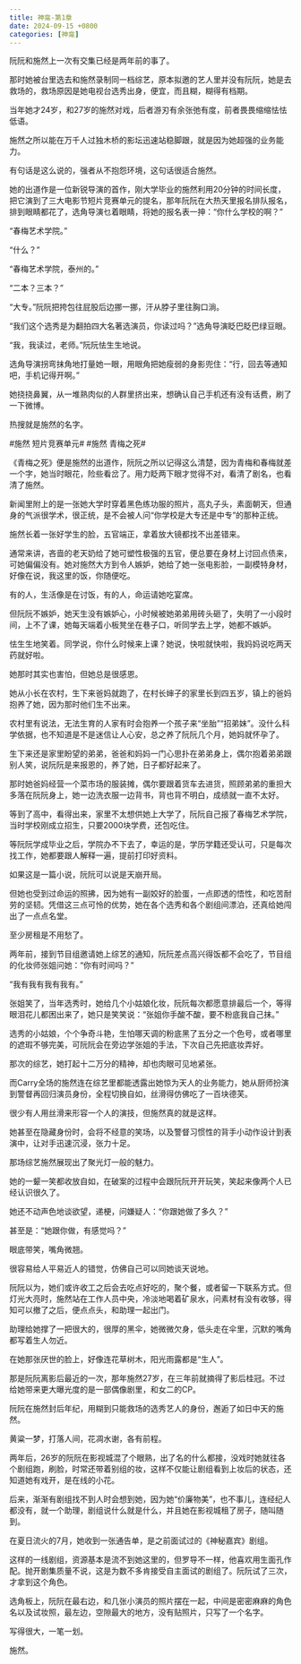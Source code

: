 ```yaml
---
title: 神龛-第1章
date: 2024-09-15 +0800
categories: [神龛]
---
```


阮阮和施然上一次有交集已经是两年前的事了。

那时她被台里选去和施然录制同一档综艺，原本拟邀的艺人里并没有阮阮，她是去救场的，救场原因是她电视台选秀出身，便宜，而且糊，糊得有档期。

当年她才24岁，和27岁的施然对戏，后者游刃有余张弛有度，前者畏畏缩缩怯怯低语。

施然之所以能在万千人过独木桥的影坛迅速站稳脚跟，就是因为她超强的业务能力。

有句话是这么说的，强者从不抱怨环境，这句话很适合施然。

她的出道作是一位新锐导演的首作，刚大学毕业的施然利用20分钟的时间长度，把它演到了三大电影节短片竞赛单元的提名，那年阮阮在大热天里报名排队报名，排到眼睛都花了，选角导演乜着眼睛，将她的报名表一抻：“你什么学校的啊？”

“春梅艺术学院。”

“什么？”

“春梅艺术学院，泰州的。”

“二本？三本？”

“大专。”阮阮把挎包往屁股后边挪一挪，汗从脖子里往胸口淌。

“我们这个选秀是为翻拍四大名著选演员，你读过吗？”选角导演眨巴眨巴绿豆眼。

“我，我读过，老师。”阮阮怯生生地说。

选角导演拐弯抹角地打量她一眼，用眼角把她瘦弱的身影兜住：“行，回去等通知吧，手机记得开啊。”

她挠挠鼻翼，从一堆熟肉似的人群里挤出来，想确认自己手机还有没有话费，刷了一下微博。

热搜就是施然的名字。

#施然 短片竞赛单元# #施然 青梅之死#

《青梅之死》便是施然的出道作，阮阮之所以记得这么清楚，因为青梅和春梅就差一个字，她当时眼花，险些看岔了。用力眨两下眼才觉得不对，看清了剧名，也看清了施然。

新闻里附上的是一张她大学时穿着黑色练功服的照片，高丸子头，素面朝天，但通身的气派很学术，很正统，是不会被人问“你学校是大专还是中专”的那种正统。

施然长着一张好学生的脸，五官端正，拿着放大镜都找不出差错来。

通常来讲，吝啬的老天奶给了她可塑性极强的五官，便总要在身材上讨回点债来，可她偏偏没有。她对施然大方到令人嫉妒，她给了她一张电影脸，一副模特身材，好像在说，我这里的饭，你随便吃。

有的人，生活像是在讨饭，有的人，命运请她吃宴席。

但阮阮不嫉妒，她天生没有嫉妒心，小时候被她弟弟用砖头砸了，失明了一小段时间，上不了课，她每天端着小板凳坐在巷子口，听同学去上学，她都不嫉妒。

怯生生地笑着。同学说，你什么时候来上课？她说，快啦就快啦，我妈妈说吃两天药就好啦。

她那时其实也害怕，但她总是很感恩。

她从小长在农村，生下来爸妈就跑了，在村长婶子的家里长到四五岁，镇上的爸妈抱养了她，因为那时他们生不出来。

农村里有说法，无法生育的人家有时会抱养一个孩子来“坐胎”“招弟妹”。没什么科学依据，也不知道是不是迷信让人心安，总之养了阮阮几个月，她妈就怀孕了。

生下来还是家里盼望的弟弟，爸爸和妈妈一门心思扑在弟弟身上，偶尔抱着弟弟跟别人笑，说阮阮是来报恩的，养了她，日子都好起来了。

那时她爸妈经营一个菜市场的服装摊，偶尔要跟着货车去进货，照顾弟弟的重担大多落在阮阮身上，她一边洗衣服一边背书，背也背不明白，成绩就一直不太好。

等到了高中，看得出来，家里不太想供她上大学了，阮阮自己报了春梅艺术学院，当时学校刚成立招生，只要2000块学费，还包吃住。

等阮阮学成毕业之后，学院办不下去了，幸运的是，学历学籍还受认可，只是每次找工作，她都要跟人解释一遍，提前打印好资料。

如果这是一篇小说，阮阮可以说是天崩开局。

但她也受到过命运的照拂，因为她有一副姣好的脸蛋，一点即透的悟性，和吃苦耐劳的坚韧。凭借这三点可怜的优势，她在各个选秀和各个剧组间漂泊，还真给她闯出了一点点名堂。

至少房租是不用愁了。

两年前，接到节目组邀请她上综艺的通知，阮阮差点高兴得饭都不会吃了，节目组的化妆师张姐问她：“你有时间吗？”

“我有我有我有我有。”

张姐笑了，当年选秀时，她给几个小姑娘化妆，阮阮每次都愿意排最后一个，等得眼泪花儿都困出来了，她只是笑笑说：“张姐你手酸不酸，要不粉底我自己抹。”

选秀的小姑娘，个个争奇斗艳，生怕哪天调的粉底黑了五分之一个色号，或者哪里的遮瑕不够完美，可阮阮会在旁边学张姐的手法，下次自己先把底妆弄好。

那次的综艺，她打起十二万分的精神，却也肉眼可见地紧张。

而Carry全场的施然连在综艺里都能透露出她惊为天人的业务能力，她从厨师扮演到警督再回归演员身份，全程切换自如，丝滑得仿佛吃了一百块德芙。

很少有人用丝滑来形容一个人的演技，但施然真的就是这样。

她甚至在隐藏身份时，会将不经意的笑场，以及警督习惯性的背手小动作设计到表演中，让对手迅速沉浸，张力十足。

那场综艺施然展现出了聚光灯一般的魅力。

她的一颦一笑都收放自如，在破案的过程中会跟阮阮开开玩笑，笑起来像两个人已经认识很久了。

她还不动声色地谈欲望，递梗，问嫌疑人：“你跟她做了多久？”

甚至是：“她跟你做，有感觉吗？”

眼底带笑，嘴角微翘。

很容易给人平易近人的错觉，仿佛自己可以同她谈天说地。

阮阮以为，她们或许收工之后会去吃点好吃的，聚个餐，或者留一下联系方式。但灯光大亮时，施然站在工作人员中央，冷淡地喝着矿泉水，问素材有没有收够，得知可以撤了之后，便点点头，和助理一起出门。

助理给她撑了一把很大的，很厚的黑伞，她微微欠身，低头走在伞里，沉默的嘴角都写着生人勿近。

在她那张厌世的脸上，好像连花草树木，阳光雨露都是“生人”。

那是阮阮离影后最近的一次，那年施然27岁，在三年前就摘得了影后桂冠。不过给她带来更大曝光度的是一部偶像剧里，和女二的CP。

阮阮在施然封后年纪，用糊到只能救场的选秀艺人的身份，邂逅了如日中天的施然。

黄粱一梦，打落人间，花凋水谢，各有前程。

两年后，26岁的阮阮在影视城混了个眼熟，出了名的什么都接，没戏时她就往各个剧组跑，刷脸，时常还带着别组的妆，这样不仅能让剧组看到上妆后的状态，还知道她有戏开，是在线的小花。

后来，渐渐有剧组找不到人时会想到她，因为她“价廉物美”，也不事儿，连经纪人都没有，就一个助理，剧组说什么就是什么，并且她在影视城租了房子，随叫随到。

在夏日流火的7月，她收到一张通告单，是之前面试过的《神秘嘉宾》剧组。

这样的一线剧组，资源基本是流不到她这里的，但罗导不一样，他喜欢用生面孔作配。抛开剧集质量不说，这是为数不多肯接受自主面试的剧组了。阮阮试了三次，才拿到这个角色。

选角板上，阮阮在最右边，和几张小演员的照片摆在一起，中间是密密麻麻的角色名以及试妆照，最左边，空隙最大的地方，没有贴照片，只写了一个名字。

写得很大，一笔一划。

施然。

